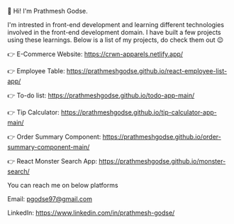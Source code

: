 👋 Hi! I'm Prathmesh Godse. 

I'm intrested in front-end development and learning different technologies involved in the front-end development domain.
I have built a few projects using these learnings. Below is a list of my projects, do check them out 😉

👉 E-Commerce Website: https://crwn-apparels.netlify.app/

👉 Employee Table: https://prathmeshgodse.github.io/react-employee-list-app/

👉 To-do list: https://prathmeshgodse.github.io/todo-app-main/

👉 Tip Calculator: https://prathmeshgodse.github.io/tip-calculator-app-main/

👉 Order Summary Component: https://prathmeshgodse.github.io/order-summary-component-main/

👉 React Monster Search App: https://prathmeshgodse.github.io/monster-search/


You can reach me on below platforms

Email: pgodse97@gmail.com

LinkedIn: https://www.linkedin.com/in/prathmesh-godse/

